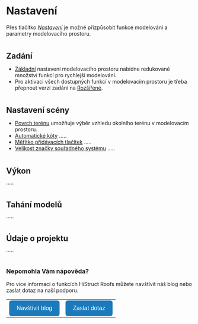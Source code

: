 # Nastavení
Přes tlačítko <u><i>Nastavení</i></u> je možné přizpůsobit funkce modelování a parametry modelovacího prostoru.
<style>
h2{
  border-bottom: none;
  margin-top: 10px;
  margin-bottom: 0px;
}
p{
  border-bottom: none;
  margin-top: 10px;
  margin-bottom: 10px;
}
</style>
#
## Zadání
* <u>Základní</u> nastavení modelovacího prostoru nabídne redukované množství funkcí pro rychlejší modelování.
* Pro aktivaci všech dostupných funkcí v modelovacím prostoru je třeba přepnout verzi zadání na <u>Rozšířené</u>.
#
## Nastavení scény
* <u>Povrch terénu</u> umožňuje výběr vzhledu okolního terénu v modelovacím prostoru.
* <u>Automatické kóty</u> .....
* <u>Měřítko přidávacích tlačítek</u> .....
* <u>Velikost značky souřadného systému</u> .....
#
## Výkon
.....

#
## Tahání modelů
.....
#
## Údaje o projektu
.....

#

<style>
    .btn {
      margin-top: 0px;
      padding: 12px 20px;
      background-color: rgb(27,122,187);
      color: white;
      border: none;
      border-radius: 6px;
      cursor: pointer;
      font-size: 16px;
    }
    .btn:hover {
      background-color: rgb(20,90,140);
</style>

### Nepomohla Vám nápověda?
Pro více informací o funkcích HiStruct Roofs můžete navštívit náš blog nebo zaslat dotaz na naší podporu. 
<table>
  <tr>
    <td>
      <a href="https://docs.histruct.com/cs/"> 
        <button class="btn">
        Navštívit blog
        </button>
      </a>
    </td>
    <td>
      <a href="mailto:support@histruct.com?subject=Dotaz na Support HiStruct">
         <button class="btn">
         Zaslat dotaz
         </button>
      </a>
    </td>
  </tr>
</table>
